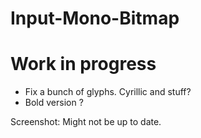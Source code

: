 # Input-Mono-Bitmap

# Work in progress

- Fix a bunch of glyphs. Cyrillic and stuff? 
- Bold version ?


Screenshot: Might not be up to date.

